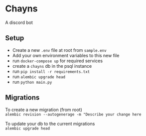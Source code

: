 # Chayns
A discord bot

## Setup
- Create a new `.env` file at root from `sample.env`
- Add your own environment variables to this new file
- run `docker-compose up` for required services
- create a `chayns` db in the psql instance
- run `pip install -r requirements.txt`
- run `alembic upgrade head`
- run `python main.py`

## Migrations
To create a new migration (from root)  
`alembic revision --autogenerage -m "Describe your change here`

To update your db to the current migrations  
`alembic upgrade head`